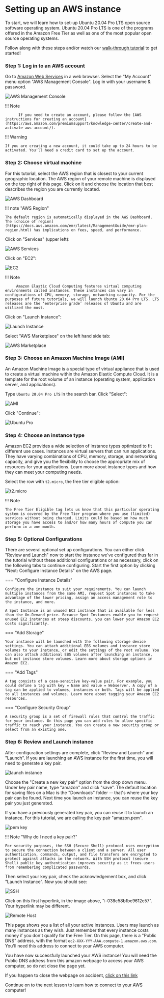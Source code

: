 # Setting up an AWS instance

To start, we will learn how to set-up Ubuntu 20.04 Pro LTS open source software operating system. Ubuntu 20.04 Pro LTS is one of the programs offered in the Amazon Free Tier as well as one of the most popular open source operating systems.

Follow along with these steps and/or watch our [walk-through tutorial](./introtoaws2.md) to get started!

### Step 1: Log in to an AWS account

Go to [Amazon Web Services](https://aws.amazon.com) in a web browser. Select the "My Account" menu option "AWS Management Console". Log in with your username & password.

![AWS Management Console](./images/aws_1.PNG "AWS my account button")

!!! Note

          If you need to create an account, please follow the [AWS instructions for creating an account](https://aws.amazon.com/premiumsupport/knowledge-center/create-and-activate-aws-account/).

!!! Warning

    If you are creating a new account, it could take up to 24 hours to be activated. You'll need a credit card to set up the account.

### Step 2: Choose virtual machine

For this tutorial, select the AWS region that is closest to your current geographic location. The AWS region of your remote machine is displayed on the top right of this page. Click on it and choose the location that best describes the region you are currently located.

![AWS Dashboard](./images/aws_2.PNG "AWS amazon machine selection")

!!! note "AWS Region"

    The default region is automatically displayed in the AWS Dashboard. The [choice of region](https://docs.aws.amazon.com/emr/latest/ManagementGuide/emr-plan-region.html) has implications on fees, speed, and performance.

Click on "Services" (upper left):

![AWS Services](./images/aws_3.png "AWS Services button")

Click on "EC2":

![EC2](./images/aws_4.png "AWS EC2 button")

!!! Note

         Amazon Elastic Cloud Computing features virtual computing environments called instances. These instances can vary in configurations of CPU, memory, storage, networking capacity. For the purposes of future tutorials, we will launch Ubuntu 20.04 Pro LTS. LTS releases are the ‘enterprise grade’ releases of Ubuntu and are utilized the most.

Click on "Launch Instance":

![Launch Instance](./images/aws_5.png "AWS launch button")

Select "AWS Marketplace" on the left hand side tab:

![AWS Marketplace](./images/aws_6.png "AWS marketplace button")

### Step 3: Choose an Amazon Machine Image (AMI)

An Amazon Machine Image is a special type of virtual appliance that is used to create a virtual machine within the Amazon Elastic Compute Cloud. It is a template for the root volume of an instance (operating system, application server, and applications).

Type `Ubuntu 20.04 Pro LTS` in the search bar. Click "Select":

![AMI](./images/aws_7.png "AWS Ubuntu AMI")

Click "Continue":

![Ubuntu Pro](./images/aws_9.PNG "Ubuntu Pro information")

### Step 4: Choose an instance type

Amazon EC2 provides a wide selection of instance types optimized to fit different use cases. Instances are virtual servers that can run applications. They have varying combinations of CPU, memory, storage, and networking capacity, and give you the flexibility to choose the appropriate mix of resources for your applications. Learn more about instance types and how they can meet your computing needs.

Select the row with `t2.micro`, the free tier eligible option:

![t2.micro](./images/aws_8.png "t2 micro instance type")

!!! Note

    The Free Tier Eligible tag lets us know that this particular operating system is covered by the Free Tier program where you use (limited) services without being charged. Limits could be based on how much storage you have access to and/or how many hours of compute you can perform in a one month.

### Step 5: Optional Configurations

There are several optional set up configurations. You can either click "Review and Launch" now to start the instance we've configured thus far in the tutorial without these additional configurations or as necessary, click on the following tabs to continue configuring. Start the first option by clicking "Next: Configure Instance Details" on the AWS page.

=== "Configure Instance Details"

    Configure the instance to suit your requirements. You can launch multiple instances from the same AMI, request Spot instances to take advantage of the lower pricing, assign an access management role to the instance, and more.

    A Spot Instance is an unused EC2 instance that is available for less than the On-Demand price. Because Spot Instances enable you to request unused EC2 instances at steep discounts, you can lower your Amazon EC2 costs significantly.

=== "Add Storage"

    Your instance will be launched with the following storage device settings. You can attach additional EBS volumes and instance store volumes to your instance, or edit the settings of the root volume. You can also attach additional EBS volumes after launching an instance, but not instance store volumes. Learn more about storage options in Amazon EC2.

=== "Add Tags"

    A tag consists of a case-sensitive key-value pair. For example, you could define a tag with key = Name and value = Webserver. A copy of a tag can be applied to volumes, instances or both. Tags will be applied to all instances and volumes. Learn more about tagging your Amazon EC2 resources.

=== "Configure Security Group"

    A security group is a set of firewall rules that control the traffic for your instance. On this page you can add rules to allow specific traffic to reach your instance. You can create a new security group or select from an existing one.

### Step 6: Review and Launch instance

After configuration settings are complete, click "Review and Launch" and "Launch". If you are launching an AWS instance for the first time, you will need to generate a key pair.

![launch instance](./images/aws_launch.png "launch the instance")

Choose the "Create a new key pair" option from the drop down menu. Under key pair name, type "amazon" and click "save". The default location for saving files on a Mac is the "Downloads" folder -- that's where your key pair can be found. Next time you launch an instance, you can reuse the key pair you just generated.

If you have a previously generated key pair, you can reuse it to launch an instance. For this tutorial, we are calling the key pair "amazon.pem".

![pem key](./images/aws_10.png "key pair set up")

!!! Note "Why do I need a key pair?"

    For security purposes, the SSH (Secure Shell) protocol uses encryption to secure the connection between a client and a server. All user authentication, commands, output, and file transfers are encrypted to protect against attacks in the network. With SSH protocol (secure Shell) public key authentication improves security as it frees users from remembering complicated passwords.

Then select your key pair, check the acknowledgement box, and click "Launch Instance". Now you should see:

![SSH](./images/aws_11.png "Instance ID link")

Click on this first hyperlink, in the image above, "i-038c58bfbe9612c57". Your hyperlink may be different.

![Remote Host](./images/aws_12.PNG "AWS instance running page")

This page shows you a list of all your active instances. Users may launch as many instances as they wish. Just remember that every instance costs money if you don't qualify for the Free Tier. On this page, there is a "Public DNS" address, with the format `ec2-XXX-YYY-AAA.compute-1.amazon.aws.com`. You'll need this address to connect to your AWS computer.

You have now successfully launched your AWS instance! You will need the Public DNS address from this amazon webpage to access your AWS computer, so do not close the page yet.

If you happen to close the webpage on accident, [click on this link](https://us-west-1.console.aws.amazon.com/ec2/v2/home?region=us-west-1#Instances:sort=instanceId)

Continue on to the next lesson to learn how to connect to your AWS computer!
